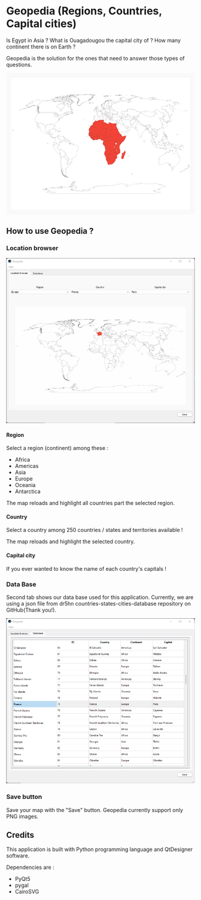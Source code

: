 # Geopedia (Regions, Countries, Capital cities)
Is Egypt in Asia ? What is Ouagadougou the capital city of ? How many continent there is on Earth ?

Geopedia is the solution for the ones that need to answer those types of questions.

![region-gif](readme/region-gif.gif)

## How to use Geopedia ?
### Location browser

![Location-browser](readme/geopedia-main-screen.png)

#### Region
Select a region (continent) among these :

- Africa
- Americas
- Asia
- Europe
- Oceania
- Antarctica

The map reloads and highlight all countries part the selected region.

#### Country
Select a country among 250 countries / states and territories available !

The map reloads and highlight the selected country.

#### Capital city
If you ever wanted to know the name of each country's capitals !

### Data Base 
Second tab shows our data base used for this application. Currently, we are using a json file from dr5hn
countries-states-cities-database repository on GitHub(Thank you!).

![Data-base](readme/geopedia-database-screen.png)

### Save button 
Save your map with the "Save" button. Geopedia currently support only PNG images.

## Credits 
This application is built with Python programming language and QtDesigner software.

Dependencies are :

- PyQt5
- pygal
- CairoSVG